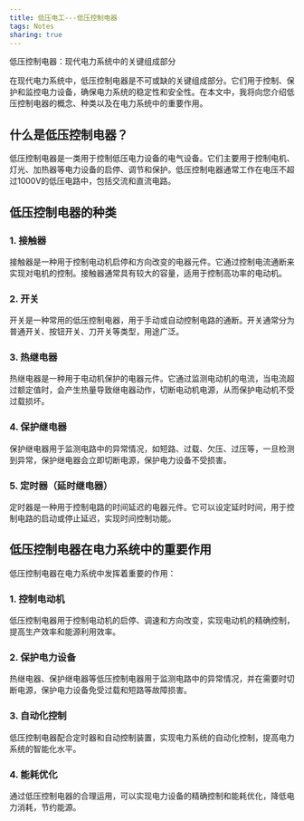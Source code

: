```yaml
---
title: 低压电工---低压控制电器
tags: Notes
sharing: true
---
```


低压控制电器：现代电力系统中的关键组成部分

在现代电力系统中，低压控制电器是不可或缺的关键组成部分。它们用于控制、保护和监控电力设备，确保电力系统的稳定性和安全性。在本文中，我将向您介绍低压控制电器的概念、种类以及在电力系统中的重要作用。<!--more-->

## 什么是低压控制电器？

低压控制电器是一类用于控制低压电力设备的电气设备。它们主要用于控制电机、灯光、加热器等电力设备的启停、调节和保护。低压控制电器通常工作在电压不超过1000V的低压电路中，包括交流和直流电路。

## 低压控制电器的种类

### 1. 接触器

接触器是一种用于控制电动机启停和方向改变的电器元件。它通过控制电流通断来实现对电机的控制。接触器通常具有较大的容量，适用于控制高功率的电动机。

### 2. 开关

开关是一种常用的低压控制电器，用于手动或自动控制电路的通断。开关通常分为普通开关、按钮开关、刀开关等类型，用途广泛。

### 3. 热继电器

热继电器是一种用于电动机保护的电器元件。它通过监测电动机的电流，当电流超过额定值时，会产生热量导致继电器动作，切断电动机电源，从而保护电动机不受过载损坏。

### 4. 保护继电器

保护继电器用于监测电路中的异常情况，如短路、过载、欠压、过压等，一旦检测到异常，保护继电器会立即切断电源，保护电力设备不受损害。

### 5. 定时器（延时继电器）

定时器是一种用于控制电路的时间延迟的电器元件。它可以设定延时时间，用于控制电路的启动或停止延迟，实现时间控制功能。

## 低压控制电器在电力系统中的重要作用

低压控制电器在电力系统中发挥着重要的作用：

### 1. 控制电动机

低压控制电器用于控制电动机的启停、调速和方向改变，实现电动机的精确控制，提高生产效率和能源利用效率。

### 2. 保护电力设备

热继电器、保护继电器等低压控制电器用于监测电路中的异常情况，并在需要时切断电源，保护电力设备免受过载和短路等故障损害。

### 3. 自动化控制

低压控制电器配合定时器和自动控制装置，实现电力系统的自动化控制，提高电力系统的智能化水平。

### 4. 能耗优化

通过低压控制电器的合理运用，可以实现电力设备的精确控制和能耗优化，降低电力消耗，节约能源。
